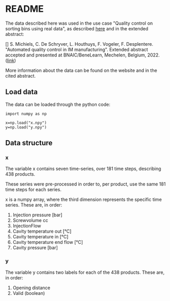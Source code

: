 # README

The data described here was used in the use case "Quality control on sorting bins using real data", as described <a href="https://ai4im551107933.wordpress.com/use-case-1b-quality-control-on-sorting-bins-using-real-data/">here</a> and in the extended abstract:

[] S. Michiels, C. De Schryver, L. Houthuys, F. Vogeler, F. Desplentere. "Automated quality control in IM manufacturing". Extended abstract accepted and presented at BNAIC/BeneLearn, Mechelen, Belgium, 2022. (<a href="https://bnaic2022.uantwerpen.be/wp-content/uploads/BNAICBeNeLearn_2022_submission_4207.pdf">link</a>)

More information about the data can be found on the website and in the cited abstract.

## Load data

The data can be loaded through the python code:

<pre><code class="python">import numpy as np

x=np.load("x.npy")
y=np.load("y.npy")</code></pre>


## Data structure

### x

The variable x contains seven time-series, over 181 time steps, describing 438 products.

These series were pre-processed in order to, per product, use the same 181 time steps for each series. 

x is a numpy array, where the third dimension represents the specific time series. These are, in order:
<ol>
  <li>Injection pressure [bar]</li>
  <li>Screwvolume cc</li>
  <li>InjectionFlow </li>
  <li>Cavity temperature out [°C]</li>
  <li>Cavity temperature in [°C]</li>
  <li>Cavity temperature end flow [°C]</li>
  <li>Cavity pressure [bar]</li>
</ol>

### y

The variable y contains two labels for each of the 438 products. These are, in order:
<ol>
  <li>Opening distance</li>
  <li>Valid (boolean)</li>
</ol>
